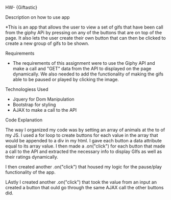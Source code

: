 HW- {Giftastic}

Description on how to use app

*This is an app that allows the user to view a set of gifs that have been call from the giphy APi by pressing on any of the buttons that are on top of the page. It also lets the user create their own button that can then be clicked to create a new group of gifs to be shown.

Requirements

* The requirements of this assignment were to use the Giphy API and make a call and "GET" data from the API to displayed on the page dynamically. We also needed to add the functionality of making the gifs able to be paused or played by clicking the image.

Technologiess Used

* Jquery for Dom Manipulation
* Bootstrap for styling 
* AJAX to make a call to the API


Code Explanation

The way  I organized my code was by setting an array of animals at the to of my JS. I  used a for loop to create buttons for each value in the array that would be appended to a div in my html. I gave each button a data attribute equal to its array value. I then made a .on("click") for each button that made a call to the API and extracted the necessary info to display GIfs as well as their ratings dynamically.

I then created another .on("click") that housed my logic for the pause/play functionality of the app.

LAstly I created another .on("click") that took the  value from an input an created a button that ould go through the same AJAX call the other buttons did.
